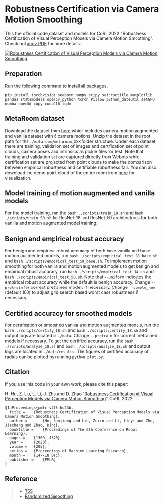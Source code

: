 # Robustness Certification via Camera Motion Smoothing

This the official code,dataset and models for CoRL 2022 "Robustness Certification of Visual Perception Models via Camera Motion Smoothing". Check out [arxiv PDF](https://arxiv.org/abs/2210.04625) for more details.

[![Robustness Certification of Visual Perception Models via Camera Motion Smoothing](https://res.cloudinary.com/marcomontalbano/image/upload/v1665985036/video_to_markdown/images/youtube--iCfRBk3O3CA-c05b58ac6eb4c4700831b2b3070cd403.jpg)](https://www.youtube.com/watch?v=iCfRBk3O3CA "Robustness Certification of Visual Perception Models via Camera Motion Smoothing")

## Preparation
Run the following command to install all packages.

``pip install torchvision seaborn numpy scipy setproctitle matplotlib pandas statsmodels opencv_python torch Pillow python_dateutil setGPU numba open3d cupy-cuda116 tqdm``


## MetaRoom dataset
Download the dataset from [here](https://drive.google.com/file/d/1rX-21GtWRxpJsnjb9D2wCwtdwqnXEM8a/view?usp=sharing) which includes camera motion augmented and vanilla dataset with 6 camera motions. Unzip the dataset  in the root path for the `./metaroom/metaroom_XXX` folder structure. Under each dataset, there are training, validation set of images and certification set of point clouds, camera poses and intrinsics as pickle files for test. Note that training and validation set are captured directly from Webots while certification set are projected from point clouds to make the comparison between empirical robustness and certifiable robustness fair. You can also download the demo point cloud of the entire room from [here](https://drive.google.com/file/d/1X5y1vIrDTRUFkbUEkGaxDTLMNSHSNyCw/view?usp=sharing) for visualization. 




## Model training of motion augmented and vanilla models
For the model training, run the `bash ./scripts/train_18.sh` and `bash ./scripts/train_50.sh` for ResNet-18 and ResNet-50 architectures for both vanilla and motion augmented model training. 


## Benign and empirical robust accuracy
For benign and empirical robust accuracy of  both base vanilla and base motion augmented models, run `bash ./scripts/empirical_test_18_base.sh` and `bash ./scripts/empirical_test_50_base.sh`. 
To implement motion smoothing for both vanilla and motion augmented models to get benign and empirical robust accuracy, run `bash ./scripts/empirical_test_18.sh` and `bash ./scripts/empirical_test_50.sh`. Note that `--uniform` indicates the empirical robust accuracy while the default is benign accuracy. Change `--pretrain` for correct pretrained models if necessary. Change `--sample_num` (default 100) to adjust grid search based worst case robustness if necessary.

## Certified accuracy for smoothed models
For certification of smoothed vanilla and motion augmented models, run the `bash ./scripts/certify_18.sh` and `bash ./scripts/certify_18.sh`  and output logs are located in `./data`.   Change `--pretrain` for correct pretrained models if necessary.
To get the certified accuracy, run the `bash ./scripts/analyze_18.sh` and `bash ./scripts/analyze_18.sh` and output logs are located in `./data/results`. The figures of certified accuracy of radius can be plotted by running `python plot.py`.


## Citation
If you use this code in your own work, please cite this paper:

H. Hu, Z. Liu, L. Li, J. Zhu and D. Zhao
"[Robustness Certification of Visual Perception Models via Camera Motion Smoothing](https://arxiv.org/abs/2210.04625)", CoRL 2022

```
@InProceedings{pmlr-v205-hu23b,
  title = 	 {Robustness Certification of Visual Perception Models via Camera Motion Smoothing},
  author =       {Hu, Hanjiang and Liu, Zuxin and Li, Linyi and Zhu, Jiacheng and Zhao, Ding},
  booktitle = 	 {Proceedings of The 6th Conference on Robot Learning},
  pages = 	 {1309--1320},
  year = 	 {2023},
  volume = 	 {205},
  series = 	 {Proceedings of Machine Learning Research},
  month = 	 {14--18 Dec},
  publisher =    {PMLR}
}
```

## Reference
> - [TSS](https://github.com/AI-secure/semantic-randomized-smoothing)
> - [Randomized Smoothing](https://github.com/locuslab/smoothing)
